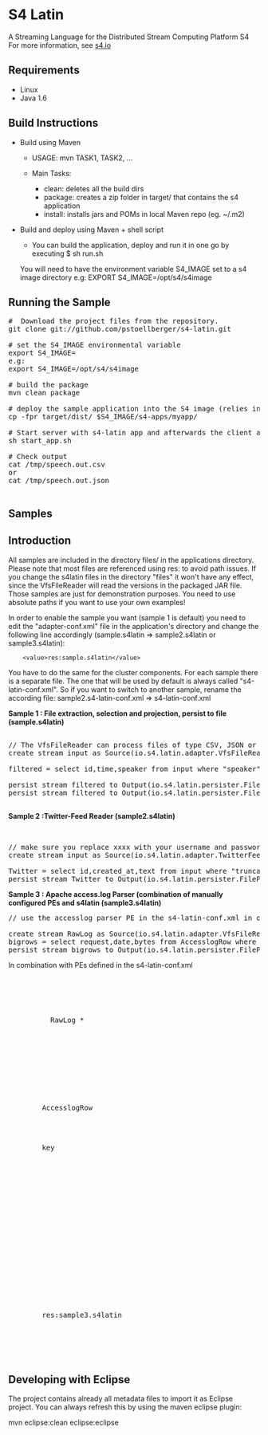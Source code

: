 S4 Latin
==============================
A Streaming Language for the Distributed Stream Computing Platform S4
For more information, see [s4.io](http://s4.io)

Requirements
------------

* Linux
* Java 1.6

Build Instructions
------------------

* Build using Maven

	- USAGE: mvn TASK1, TASK2, ...
	
	- Main Tasks:
	
		+ clean: deletes all the build dirs
		+ package: creates a zip folder in target/ that contains the s4 application
		+ install: installs jars and POMs in local Maven repo (eg. ~/.m2)

* Build and deploy using Maven + shell script

    - You can build the application, deploy and run it in one go by executing
    $ sh run.sh
    
    You will need to have the environment variable S4_IMAGE set to a s4 image directory
    e.g: EXPORT S4_IMAGE=/opt/s4/s4image



Running the Sample
---------------------------------------
<pre>
#  Download the project files from the repository.
git clone git://github.com/pstoellberger/s4-latin.git

# set the S4_IMAGE environmental variable
export S4_IMAGE=<path to s4 image>
e.g:
export S4_IMAGE=/opt/s4/s4image

# build the package
mvn clean package

# deploy the sample application into the S4 image (relies in the S4_IMAGE environmental variable)
cp -fpr target/dist/ $S4_IMAGE/s4-apps/myapp/

# Start server with s4-latin app and afterwards the client adapter as well
sh start_app.sh

# Check output
cat /tmp/speech.out.csv
or
cat /tmp/speech.out.json

</pre>

Samples
---------------------------------------

Introduction
---------------------------------------
All samples are included in the directory files/ in the applications directory.
Please note that most files are referenced using res: to avoid path issues.
If you change the s4latin files in the directory "files" it won't have any effect, since the VfsFileReader will read the versions in the packaged JAR file.
Those samples are just for demonstration purposes. You need to use absolute paths if you want to use your own examples!

In order to enable the sample you want (sample 1 is default) you need to edit the "adapter-conf.xml" file in the application's directory
and change the following line accordingly (sample.s4latin => sample2.s4latin or sample3.s4latin):

        <value>res:sample.s4latin</value>

You have to do the same for the cluster components.
For each sample there is a separate file. The one that will be used by default is always called "s4-latin-conf.xml".
So if you want to switch to another sample, rename the according file: sample2.s4-latin-conf.xml => s4-latin-conf.xml


<b> Sample 1 : File extraction, selection and projection, persist to file (sample.s4latin) </b>
<pre>

// The VfsFileReader can process files of type CSV, JSON or TEXT (TEXT will result in 1 column called "line")
create stream input as Source(io.s4.latin.adapter.VfsFileReader,file=res:speech.in;type=JSON)

filtered = select id,time,speaker from input where "speaker" = 'franklin delano roosevelt' or "speaker" = 'richard m nixon'

persist stream filtered to Output(io.s4.latin.persister.FilePersister,type=CSV;file=/tmp/speech.out.csv;delimiter=\t)
persist stream filtered to Output(io.s4.latin.persister.FilePersister,type=JSON;file=/tmp/speech.out.json;)

</pre>

<b> Sample 2 :Twitter-Feed Reader (sample2.s4latin) </b>
<pre>


// make sure you replace xxxx with your username and password
create stream input as Source(io.s4.latin.adapter.TwitterFeedListener,user=xxxx;password=xxxx;url=http://stream.twitter.com:80/1/statuses/sample.json)

Twitter = select id,created_at,text from input where "truncated" = 'true'
persist stream Twitter to Output(io.s4.latin.persister.FilePersister,type=CSV;file=/tmp/truncated_twitter_data;delimiter=\t\t)
</pre>

<b> Sample 3 : Apache access.log Parser (combination of manually configured PEs and s4latin (sample3.s4latin) </b>
<pre>
// use the accesslog parser PE in the s4-latin-conf.xml in combination with the s4latin process defined below

create stream RawLog as Source(io.s4.latin.adapter.VfsFileReader,file=res:mini-access.log;type=TEXT)
bigrows = select request,date,bytes from AccesslogRow where "bytes" > '20000' and "response" = '200'
persist stream bigrows to Output(io.s4.latin.persister.FilePersister,type=JSON;file=/tmp/bigrows;)
</pre>

In combination with PEs defined in the s4-latin-conf.xml
<pre>
    
    <bean id="accesslogParserPE" class="io.s4.examples.logstats.pe.AccessLogParserPE">
      <property name="id" value="accesslogPE"/>
      <property name="keys">
        <list>
          <value>RawLog *</value>
        </list>
      </property>
      <property name="columnName" value="line"/>
      <property name="dispatcher" ref="resourceDispatcher"/>
      <property name="outputStreamName" value="AccesslogRow"/>
    </bean>
  
    <bean id="resourceSeenPartitioner" class="io.s4.dispatcher.partitioner.DefaultPartitioner">
    <property name="streamNames">
      <list>
        <value>AccesslogRow</value>
      </list>
    </property>
    <property name="hashKey">
      <list>
        <value>key</value>
      </list>
    </property>
    <property name="hasher" ref="hasher"/>
    <property name="debug" value="false"/>
    </bean>

    <bean id="resourceDispatcher" class="io.s4.dispatcher.Dispatcher" init-method="init">
    <property name="partitioners">
      <list>
        <ref bean="resourceSeenPartitioner"/>
      </list>
    </property>
    <property name="eventEmitter" ref="commLayerEmitter"/>
    <property name="loggerName" value="s4"/>
    </bean>
  
  
    <bean id="latinModule" class="io.s4.latin.core.Module" init-method="init">
    <property name="latinFile" >
    <list>
        <value>res:sample3.s4latin</value>
      </list>
    </property>
    <property name="processPEs" value="true"/>
    </bean>
    
</pre>


Developing with Eclipse
-----------------------

The project contains already all metadata files to import it as Eclipse project.
You can always refresh this by using the maven eclipse plugin:

mvn eclipse:clean eclipse:eclipse


